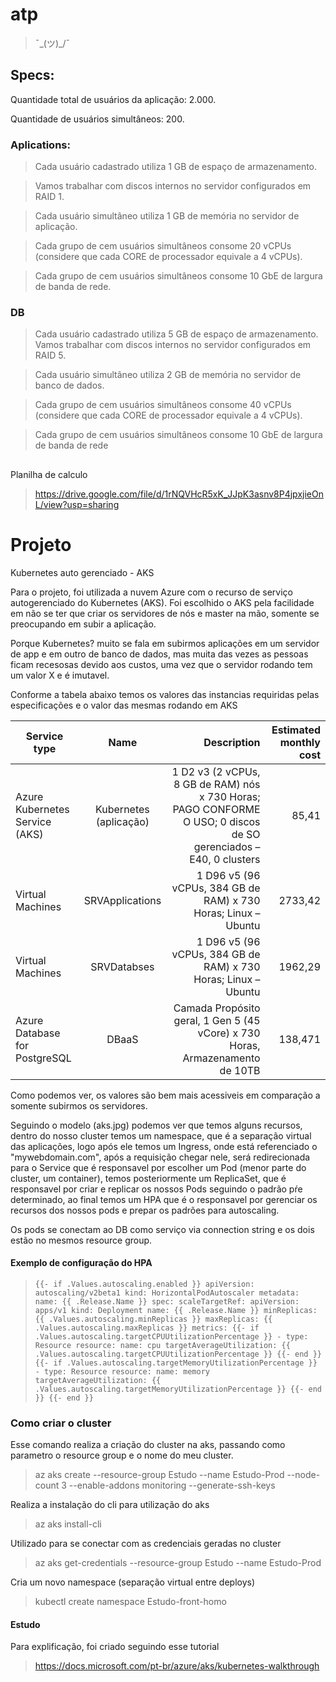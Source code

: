 # atp

> ¯\_(ツ)_/¯

## Specs:

Quantidade total de usuários da aplicação: 2.000.

Quantidade de usuários simultâneos: 200.


### Aplications:

>Cada usuário cadastrado utiliza 1 GB de espaço de armazenamento.

>Vamos trabalhar com discos
internos no servidor configurados em RAID 1.

>Cada usuário simultâneo utiliza 1 GB de memória no servidor de aplicação.

>Cada grupo de cem usuários simultâneos consome 20 vCPUs (considere que cada CORE de processador
equivale a 4 vCPUs).

>Cada grupo de cem usuários simultâneos consome 10 GbE de largura de banda de rede.


### DB

>Cada usuário cadastrado utiliza 5 GB de espaço de armazenamento. Vamos trabalhar com discos
internos no servidor configurados em RAID 5.

>Cada usuário simultâneo utiliza 2 GB de memória no servidor de banco de dados.

>Cada grupo de cem usuários simultâneos consome 40 vCPUs (considere que cada CORE de processador
equivale a 4 vCPUs).

>Cada grupo de cem usuários simultâneos consome 10 GbE de largura de banda de rede

## 

Planilha de calculo
> https://drive.google.com/file/d/1rNQVHcR5xK_JJpK3asnv8P4jpxjieOnL/view?usp=sharing


# Projeto 

Kubernetes auto gerenciado - AKS 

Para o projeto, foi utilizada a nuvem Azure com o recurso de serviço autogerenciado do Kubernetes (AKS). Foi escolhido o AKS pela facilidade em não se ter que criar os servidores de nós e master na mão, somente se preocupando em subir a aplicação. 

Porque Kubernetes? 
muito se fala em subirmos aplicações em um servidor de app e em outro de banco de dados, mas muita das vezes as pessoas ficam recesosas devido aos custos, uma vez que o servidor rodando tem um valor X e é imutavel. 

Conforme a tabela abaixo temos os valores das instancias requiridas pelas especificações e o valor das mesmas rodando em AKS

| Service type      | Name      | Description      | Estimated monthly cost  | 
| ------------- |:-------------:| -----:| -----:|
|Azure Kubernetes Service (AKS)     | Kubernetes (aplicação) | 1 D2 v3 (2 vCPUs, 8 GB de RAM) nós x 730 Horas; PAGO CONFORME O USO; 0 discos de SO gerenciados – E40, 0 clusters | 85,41|
| Virtual Machines    | SRVApplications     |   1 D96 v5 (96 vCPUs, 384 GB de RAM) x 730 Horas; Linux – Ubuntu| 2733,42|
| Virtual Machines | SRVDatabses     | 1 D96 v5 (96 vCPUs, 384 GB de RAM) x 730 Horas; Linux – Ubuntu|1962,29|
| Azure Database for PostgreSQL | DBaaS | Camada Propósito geral, 1 Gen 5 (45 vCore) x 730 Horas, Armazenamento de 10TB| 138,471





Como podemos ver, os valores são bem mais acessiveis em comparação a somente subirmos os servidores.

Seguindo o modelo (aks.jpg) podemos ver que temos alguns recursos, dentro do nosso cluster temos um namespace, que é a separação virtual das aplicações, logo após ele temos um Ingress, onde está referenciado o "mywebdomain.com", após a requisição chegar nele, será redirecionada para o Service que é responsavel por escolher um Pod (menor parte do cluster, um container), temos posteriormente um ReplicaSet, que é responsavel por criar e replicar os nossos Pods seguindo o padrão pŕe determinado, ao final temos um HPA que é o responsavel por gerenciar os recursos dos nossos pods e prepar os padrões para autoscaling. 

Os pods se conectam ao DB como serviço via connection string e os dois estão no mesmos resource group.

#### Exemplo de configuração do HPA

>`{{- if .Values.autoscaling.enabled }}
    apiVersion: autoscaling/v2beta1
    kind: HorizontalPodAutoscaler
        metadata:
        name: {{ .Release.Name }}
    spec:
        scaleTargetRef:
        apiVersion: apps/v1
        kind: Deployment
        name: {{ .Release.Name }}
        minReplicas: {{ .Values.autoscaling.minReplicas }}
        maxReplicas: {{ .Values.autoscaling.maxReplicas }}
    metrics:
        {{- if .Values.autoscaling.targetCPUUtilizationPercentage }}
    - type: Resource
      resource:
        name: cpu
        targetAverageUtilization: {{ .Values.autoscaling.targetCPUUtilizationPercentage }}
        {{- end }}
    {{- if .Values.autoscaling.targetMemoryUtilizationPercentage }}
    - type: Resource
      resource:
        name: memory
        targetAverageUtilization: {{ .Values.autoscaling.targetMemoryUtilizationPercentage }}
    {{- end }}
{{- end }}`


### Como criar o cluster


Esse comando realiza a criação do cluster na aks, passando como parametro o resource group e o nome do meu cluster. 

>az aks create --resource-group Estudo --name Estudo-Prod --node-count 3 --enable-addons monitoring --generate-ssh-keys

Realiza a instalação do cli para utilização do aks
>az aks install-cli

Utilizado para se conectar com as credenciais geradas no cluster

>az aks get-credentials --resource-group Estudo --name Estudo-Prod

Cria um novo namespace (separação virtual entre deploys)
>kubectl create namespace Estudo-front-homo


#### Estudo

Para explificação, foi criado seguindo esse tutorial

>https://docs.microsoft.com/pt-br/azure/aks/kubernetes-walkthrough


